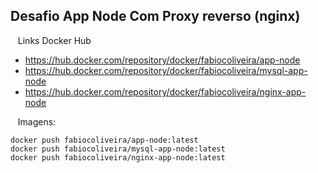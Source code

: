 ## Desafio App Node Com Proxy reverso (nginx)

&nbsp;&nbsp; Links Docker Hub
 - https://hub.docker.com/repository/docker/fabiocoliveira/app-node
 - https://hub.docker.com/repository/docker/fabiocoliveira/mysql-app-node
 - https://hub.docker.com/repository/docker/fabiocoliveira/nginx-app-node
  
&nbsp;&nbsp; Imagens:
 
```
docker push fabiocoliveira/app-node:latest
docker push fabiocoliveira/mysql-app-node:latest
docker push fabiocoliveira/nginx-app-node:latest
```